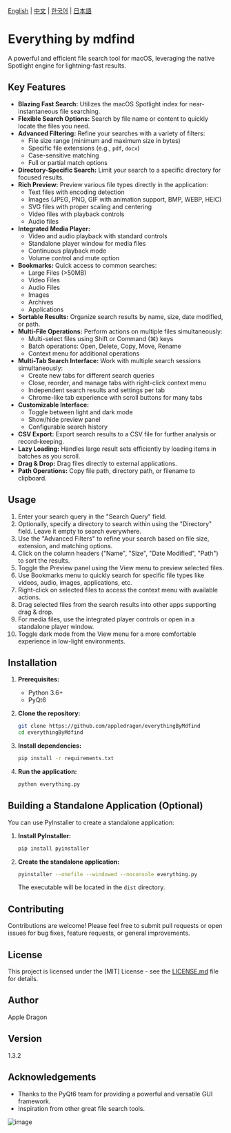 [English](README.md) | [中文](README_CN.md) | [한국어](README_KO.md) | [日本語](README_JP.md)

# Everything by mdfind

A powerful and efficient file search tool for macOS, leveraging the native Spotlight engine for lightning-fast results.

## Key Features

*   **Blazing Fast Search:** Utilizes the macOS Spotlight index for near-instantaneous file searching.
*   **Flexible Search Options:** Search by file name or content to quickly locate the files you need.
*   **Advanced Filtering:** Refine your searches with a variety of filters:
    *   File size range (minimum and maximum size in bytes)
    *   Specific file extensions (e.g., `pdf`, `docx`)
    *   Case-sensitive matching
    *   Full or partial match options
*   **Directory-Specific Search:** Limit your search to a specific directory for focused results.
*   **Rich Preview:** Preview various file types directly in the application:
    *   Text files with encoding detection
    *   Images (JPEG, PNG, GIF with animation support, BMP, WEBP, HEIC)
    *   SVG files with proper scaling and centering
    *   Video files with playback controls
    *   Audio files
*   **Integrated Media Player:**
    *   Video and audio playback with standard controls
    *   Standalone player window for media files
    *   Continuous playback mode
    *   Volume control and mute option
*   **Bookmarks:** Quick access to common searches:
    *   Large Files (>50MB)
    *   Video Files
    *   Audio Files
    *   Images
    *   Archives
    *   Applications
*   **Sortable Results:** Organize search results by name, size, date modified, or path.
*   **Multi-File Operations:** Perform actions on multiple files simultaneously:
    *   Multi-select files using Shift or Command (⌘) keys
    *   Batch operations: Open, Delete, Copy, Move, Rename
    *   Context menu for additional operations
*   **Multi-Tab Search Interface:** Work with multiple search sessions simultaneously:
    *   Create new tabs for different search queries
    *   Close, reorder, and manage tabs with right-click context menu
    *   Independent search results and settings per tab
    *   Chrome-like tab experience with scroll buttons for many tabs
*   **Customizable Interface:**
    *   Toggle between light and dark mode
    *   Show/hide preview panel
    *   Configurable search history
*   **CSV Export:** Export search results to a CSV file for further analysis or record-keeping.
*   **Lazy Loading:** Handles large result sets efficiently by loading items in batches as you scroll.
*   **Drag & Drop:** Drag files directly to external applications.
*   **Path Operations:** Copy file path, directory path, or filename to clipboard.

## Usage

1.  Enter your search query in the "Search Query" field.
2.  Optionally, specify a directory to search within using the "Directory" field. Leave it empty to search everywhere.
3.  Use the "Advanced Filters" to refine your search based on file size, extension, and matching options.
4.  Click on the column headers ("Name", "Size", "Date Modified", "Path") to sort the results.
5.  Toggle the Preview panel using the View menu to preview selected files.
6.  Use Bookmarks menu to quickly search for specific file types like videos, audio, images, applications, etc.
7.  Right-click on selected files to access the context menu with available actions.
8.  Drag selected files from the search results into other apps supporting drag & drop.
9.  For media files, use the integrated player controls or open in a standalone player window.
10. Toggle dark mode from the View menu for a more comfortable experience in low-light environments.

## Installation

1.  **Prerequisites:**
    *   Python 3.6+
    *   PyQt6

2.  **Clone the repository:**

    ```bash
    git clone https://github.com/appledragon/everythingByMdfind
    cd everythingByMdfind
    ```

3.  **Install dependencies:**

    ```bash
    pip install -r requirements.txt
    ```

4.  **Run the application:**

    ```bash
    python everything.py
    ```

## Building a Standalone Application (Optional)

You can use PyInstaller to create a standalone application:

1.  **Install PyInstaller:**

    ```bash
    pip install pyinstaller
    ```

2.  **Create the standalone application:**

    ```bash
    pyinstaller --onefile --windowed --noconsole everything.py
    ```

    The executable will be located in the `dist` directory.

## Contributing

Contributions are welcome! Please feel free to submit pull requests or open issues for bug fixes, feature requests, or general improvements.

## License

This project is licensed under the [MIT] License - see the [LICENSE.md](LICENSE.md) file for details.

## Author

Apple Dragon

## Version

1.3.2

## Acknowledgements

*   Thanks to the PyQt6 team for providing a powerful and versatile GUI framework.
*   Inspiration from other great file search tools.

![image](https://github.com/user-attachments/assets/7164998f-2d7c-4d29-9af1-cfd4cf962d02)

